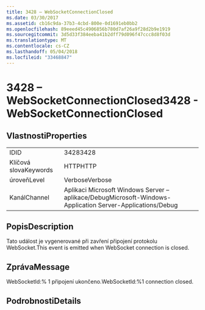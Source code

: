 ```yaml
---
title: 3428 – WebSocketConnectionClosed
ms.date: 03/30/2017
ms.assetid: cb16c9da-37b3-4cbd-800e-0d1691eb0bb2
ms.openlocfilehash: 89eeed45c4906856b780d7af26a9f28d2b9e1919
ms.sourcegitcommit: 3d5d33f384eeba41b2dff79d096f47ccc8d8f03d
ms.translationtype: MT
ms.contentlocale: cs-CZ
ms.lasthandoff: 05/04/2018
ms.locfileid: "33468847"
---
```

# <a name="3428---websocketconnectionclosed"></a><span data-ttu-id="d6706-102">3428 – WebSocketConnectionClosed</span><span class="sxs-lookup"><span data-stu-id="d6706-102">3428 - WebSocketConnectionClosed</span></span>
## <a name="properties"></a><span data-ttu-id="d6706-103">Vlastnosti</span><span class="sxs-lookup"><span data-stu-id="d6706-103">Properties</span></span>  
  
|||  
|-|-|  
|<span data-ttu-id="d6706-104">ID</span><span class="sxs-lookup"><span data-stu-id="d6706-104">ID</span></span>|<span data-ttu-id="d6706-105">3428</span><span class="sxs-lookup"><span data-stu-id="d6706-105">3428</span></span>|  
|<span data-ttu-id="d6706-106">Klíčová slova</span><span class="sxs-lookup"><span data-stu-id="d6706-106">Keywords</span></span>|<span data-ttu-id="d6706-107">HTTP</span><span class="sxs-lookup"><span data-stu-id="d6706-107">HTTP</span></span>|  
|<span data-ttu-id="d6706-108">úroveň</span><span class="sxs-lookup"><span data-stu-id="d6706-108">Level</span></span>|<span data-ttu-id="d6706-109">Verbose</span><span class="sxs-lookup"><span data-stu-id="d6706-109">Verbose</span></span>|  
|<span data-ttu-id="d6706-110">Kanál</span><span class="sxs-lookup"><span data-stu-id="d6706-110">Channel</span></span>|<span data-ttu-id="d6706-111">Aplikaci Microsoft Windows Server – aplikace/Debug</span><span class="sxs-lookup"><span data-stu-id="d6706-111">Microsoft-Windows-Application Server-Applications/Debug</span></span>|  
  
## <a name="description"></a><span data-ttu-id="d6706-112">Popis</span><span class="sxs-lookup"><span data-stu-id="d6706-112">Description</span></span>  
 <span data-ttu-id="d6706-113">Tato událost je vygenerované při zavření připojení protokolu WebSocket.</span><span class="sxs-lookup"><span data-stu-id="d6706-113">This event is emitted when WebSocket connection is closed.</span></span>  
  
## <a name="message"></a><span data-ttu-id="d6706-114">Zpráva</span><span class="sxs-lookup"><span data-stu-id="d6706-114">Message</span></span>  
 <span data-ttu-id="d6706-115">WebSocketId:% 1 připojení ukončeno.</span><span class="sxs-lookup"><span data-stu-id="d6706-115">WebSocketId:%1 connection closed.</span></span>  
  
## <a name="details"></a><span data-ttu-id="d6706-116">Podrobnosti</span><span class="sxs-lookup"><span data-stu-id="d6706-116">Details</span></span>
